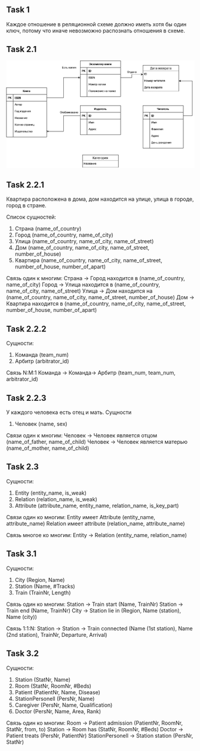 ## Task 1
Каждое отношение в реляционной схеме должно иметь хотя бы один ключ, потому что иначе невозможно распознать отношения в схеме.

## Task 2.1
![](DZ3_1.png)

## Task 2.2.1
Квартира расположена в дома, дом находится на улице, улица в городе, город в стране.

Список сущностей:
1. Страна (name_of_country)
2. Город (name_of_country, name_of_city)
3. Улица (name_of_country, name_of_city, name_of_street)
4. Дом (name_of_country, name_of_city, name_of_street, number_of_house)
5. Квартира (name_of_country, name_of_city, name_of_street, number_of_house, number_of_apart)

Связь один к многим:
Страна -> Город находится в (name_of_country, name_of_city)
Город -> Улица находится в (name_of_country, name_of_city, name_of_street)
Улица -> Дом находится на (name_of_country, name_of_city, name_of_street, number_of_house)
Дом -> Квартира находится в (name_of_country, name_of_city, name_of_street, number_of_house, number_of_apart)

## Task 2.2.2
Сущности:
1. Команда (team_num)
2. Арбитр (arbitrator_id)

Связь N:M:1 
Команда -> Команда-> Арбитр (team_num, team_num, arbitrator_id) 

## Task 2.2.3
У каждого человека есть отец и мать.
Сущности
1. Человек (name, sex)

Связи один к многим:
Человек -> Человек является отцом (name_of_father, name_of_child)
Человек -> Человек является матерью (name_of_mother, name_of_child)

## Task 2.3
Сущности:
1. Entity (entity_name, is_weak)
2. Relation (relation_name, is_weak)
3. Attribute (attribute_name, entity_name, relation_name, is_key_part)

Связи один ко многим:
Entity имеет Attribute (entity_name, attribute_name)
Relation имеет attribute (relation_name, attribute_name)

Связь многое ко многим:
Entity -> Relation (entity_name, relation_name)

## Task 3.1
Сущности:
1. City (Region, Name)
2. Station (Name, #Tracks)
3. Train (TrainNr, Length)

Связь один ко многим:
Station -> Train start (Name, TrainNr)
Station -> Train end (Name, TrainNr)
City -> Station lie in (Region, Name (station), Name (city))

Связь 1:1:N:
Station -> Station -> Train connected (Name (1st station), Name (2nd station), TrainNr, Departure, Arrival) 

## Task 3.2
Сущности:
1. Station (StatNr, Name)
2. Room (StatNr, RoomNr, #Beds)
3. Patient (PatientNr, Name, Disease)
4. StationPersonell (PersNr, Name)
5. Caregiver (PersNr, Name, Qualification)
6. Doctor (PersNr, Name, Area, Rank)

Связь один ко многим:
Room -> Patient admission (PatientNr, RoomNr, StatNr, from, to)
Station -> Room has (StatNr, RoomNr, #Beds)
Doctor -> Patient treats (PersNr, PatientNr)
StationPersonell -> Station station (PersNr, StatNr)

